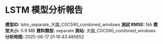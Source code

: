 # LSTM 模型分析報告
**模型ID:** lstm_separate_大園_C0C590_combined_windows
**測試 RMSE:** NA
**模型大小:** 0.9 MB
**資料類型:** separate
**測站:** 大園_C0C590_combined_windows
**分析時間:** 2025-06-17 01:16:43.485652
